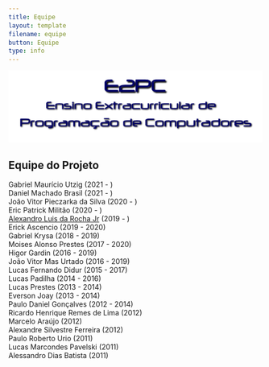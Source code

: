 ```yaml
---
title: Equipe
layout: template
filename: equipe
button: Equipe
type: info
---
```

![](../assets/images/logo_e2pc.png) 
## Equipe do Projeto  
Gabriel Maurício Utzig (2021 - )  
Daniel Machado Brasil (2021 - )  
João Vitor Pieczarka da Silva (2020 - )    
Eric Patrick Militão (2020 - )  
[Alexandro Luis da Rocha Jr] (2019 - )  
Erick Ascencio (2019 - 2020)  
Gabriel Krysa (2018 - 2019)  
Moises Alonso Prestes (2017 - 2020)  
Higor Gardin (2016 - 2019)    
João Vitor Mas Urtado (2016 - 2019)  
Lucas Fernando Didur (2015 - 2017)  
Lucas Padilha (2014 - 2016)  
Lucas Prestes (2013 - 2014)  
Everson Joay (2013 - 2014)  
Paulo Daniel Gonçalves (2012 - 2014)  
Ricardo Henrique Remes de Lima (2012)  
Marcelo Araújo (2012)  
Alexandre Silvestre Ferreira (2012)  
Paulo Roberto Urio (2011)  
Lucas Marcondes Pavelski (2011)  
Alessandro Dias Batista (2011)  


[Alexandro Luis da Rocha Jr]: https://alexandroluis.github.io/Portfolio/
